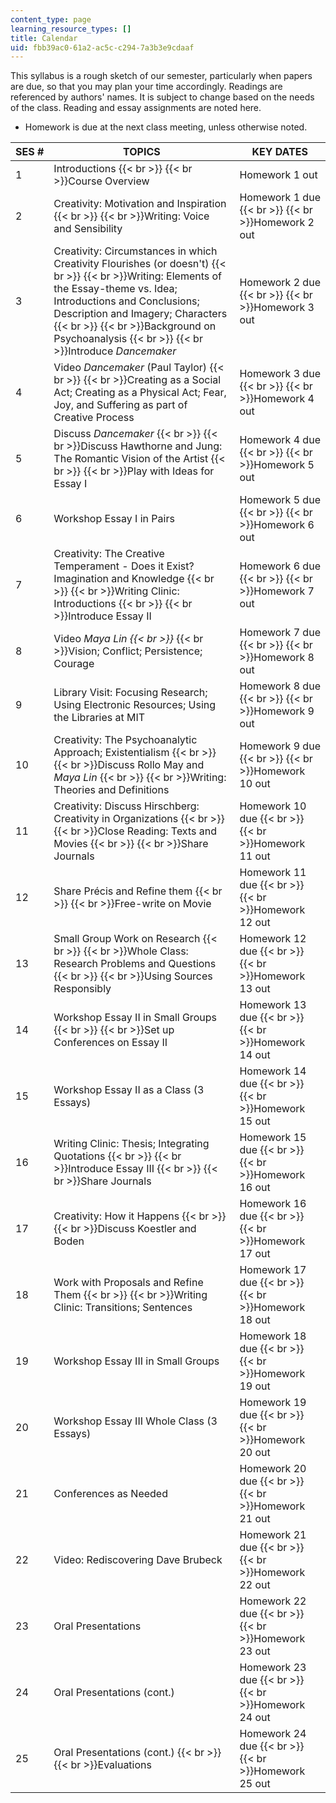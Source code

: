 ```yaml
---
content_type: page
learning_resource_types: []
title: Calendar
uid: fbb39ac0-61a2-ac5c-c294-7a3b3e9cdaaf
---
```


This syllabus is a rough sketch of our semester, particularly when papers are due, so that you may plan your time accordingly. Readings are referenced by authors' names. It is subject to change based on the needs of the class. Reading and essay assignments are noted here.

*   Homework is due at the next class meeting, unless otherwise noted.

| SES # | TOPICS | KEY DATES |
| --- | --- | --- |
| 1 | Introductions  {{< br >}}  {{< br >}}Course Overview | Homework 1 out |
| 2 | Creativity: Motivation and Inspiration  {{< br >}}  {{< br >}}Writing: Voice and Sensibility | Homework 1 due  {{< br >}}  {{< br >}}Homework 2 out |
| 3 | Creativity: Circumstances in which Creativity Flourishes (or doesn't)  {{< br >}}  {{< br >}}Writing: Elements of the Essay-theme vs. Idea; Introductions and Conclusions; Description and Imagery; Characters  {{< br >}}  {{< br >}}Background on Psychoanalysis  {{< br >}}  {{< br >}}Introduce _Dancemaker_ | Homework 2 due  {{< br >}}  {{< br >}}Homework 3 out |
| 4 | Video _Dancemaker_ (Paul Taylor)  {{< br >}}  {{< br >}}Creating as a Social Act; Creating as a Physical Act; Fear, Joy, and Suffering as part of Creative Process | Homework 3 due  {{< br >}}  {{< br >}}Homework 4 out |
| 5 | Discuss _Dancemaker_  {{< br >}}  {{< br >}}Discuss Hawthorne and Jung: The Romantic Vision of the Artist  {{< br >}}  {{< br >}}Play with Ideas for Essay I | Homework 4 due  {{< br >}}  {{< br >}}Homework 5 out |
| 6 | Workshop Essay I in Pairs | Homework 5 due  {{< br >}}  {{< br >}}Homework 6 out |
| 7 | Creativity: The Creative Temperament - Does it Exist? Imagination and Knowledge  {{< br >}}  {{< br >}}Writing Clinic: Introductions  {{< br >}}  {{< br >}}Introduce Essay II | Homework 6 due  {{< br >}}  {{< br >}}Homework 7 out |
| 8 | Video _Maya Lin  {{< br >}}_  {{< br >}}Vision; Conflict; Persistence; Courage | Homework 7 due  {{< br >}}  {{< br >}}Homework 8 out |
| 9 | Library Visit: Focusing Research; Using Electronic Resources; Using the Libraries at MIT | Homework 8 due  {{< br >}}  {{< br >}}Homework 9 out |
| 10 | Creativity: The Psychoanalytic Approach; Existentialism  {{< br >}}  {{< br >}}Discuss Rollo May and _Maya Lin_  {{< br >}}  {{< br >}}Writing: Theories and Definitions | Homework 9 due  {{< br >}}  {{< br >}}Homework 10 out |
| 11 | Creativity: Discuss Hirschberg: Creativity in Organizations  {{< br >}}  {{< br >}}Close Reading: Texts and Movies  {{< br >}}  {{< br >}}Share Journals | Homework 10 due  {{< br >}}  {{< br >}}Homework 11 out |
| 12 | Share Précis and Refine them  {{< br >}}  {{< br >}}Free-write on Movie | Homework 11 due  {{< br >}}  {{< br >}}Homework 12 out |
| 13 | Small Group Work on Research  {{< br >}}  {{< br >}}Whole Class: Research Problems and Questions  {{< br >}}  {{< br >}}Using Sources Responsibly | Homework 12 due  {{< br >}}  {{< br >}}Homework 13 out |
| 14 | Workshop Essay II in Small Groups  {{< br >}}  {{< br >}}Set up Conferences on Essay II | Homework 13 due  {{< br >}}  {{< br >}}Homework 14 out |
| 15 | Workshop Essay II as a Class (3 Essays) | Homework 14 due  {{< br >}}  {{< br >}}Homework 15 out |
| 16 | Writing Clinic: Thesis; Integrating Quotations  {{< br >}}  {{< br >}}Introduce Essay III  {{< br >}}  {{< br >}}Share Journals | Homework 15 due  {{< br >}}  {{< br >}}Homework 16 out |
| 17 | Creativity: How it Happens  {{< br >}}  {{< br >}}Discuss Koestler and Boden | Homework 16 due  {{< br >}}  {{< br >}}Homework 17 out |
| 18 | Work with Proposals and Refine Them  {{< br >}}  {{< br >}}Writing Clinic: Transitions; Sentences | Homework 17 due  {{< br >}}  {{< br >}}Homework 18 out |
| 19 | Workshop Essay III in Small Groups | Homework 18 due  {{< br >}}  {{< br >}}Homework 19 out |
| 20 | Workshop Essay III Whole Class (3 Essays) | Homework 19 due  {{< br >}}  {{< br >}}Homework 20 out |
| 21 | Conferences as Needed | Homework 20 due  {{< br >}}  {{< br >}}Homework 21 out |
| 22 | Video: Rediscovering Dave Brubeck | Homework 21 due  {{< br >}}  {{< br >}}Homework 22 out |
| 23 | Oral Presentations | Homework 22 due  {{< br >}}  {{< br >}}Homework 23 out |
| 24 | Oral Presentations (cont.) | Homework 23 due  {{< br >}}  {{< br >}}Homework 24 out |
| 25 | Oral Presentations (cont.)  {{< br >}}  {{< br >}}Evaluations | Homework 24 due  {{< br >}}  {{< br >}}Homework 25 out